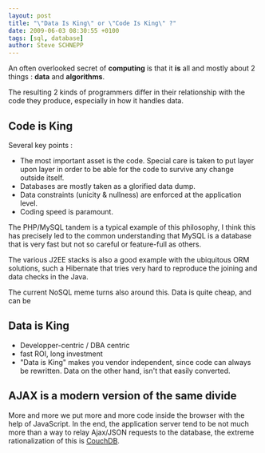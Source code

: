```yaml
---
layout: post
title: "\"Data Is King\" or \"Code Is King\" ?"
date: 2009-06-03 08:30:55 +0100
tags: [sql, database]
author: Steve SCHNEPP
---
```


An often overlooked secret of **computing** is that it
**is** all and mostly about 2 things : **data** and
**algorithms**.

The resulting 2 kinds of programmers differ in their relationship with the
code they produce, especially in how it handles data.

## Code is King

Several key points :

* The most important asset is the code. Special care is taken to put layer
upon layer in order to be able for the code to survive any change outside
itself.
* Databases are mostly taken as a glorified data dump.
* Data constraints (unicity &amp; nullness) are enforced at the application
level.
* Coding speed is paramount.

The PHP/MySQL tandem is a typical example of this philosophy, I think this
has precisely led to the common understanding that MySQL is a database that is
very fast but not so careful or feature-full as others.

The various J2EE stacks is also a good example with the ubiquitous ORM
solutions, such a Hibernate that tries very hard to reproduce the joining and
data checks in the Java.

The current NoSQL meme turns also around this. Data is quite cheap, and can
be

## Data is King

* Developper-centric / DBA centric
* fast ROI, long investment
* "Data is King" makes you vendor independent, since code can always be
rewritten. Data on the other hand, isn't that easily converted.

## AJAX is a modern version of the same divide

More and more we put more and more code inside the browser with the help of
JavaScript. In the end, the application server tend to be not much more than a
way to relay Ajax/JSON requests to the database, the extreme rationalization of
this is [CouchDB](http://en.wikipedia.org/wiki/CouchDB).
